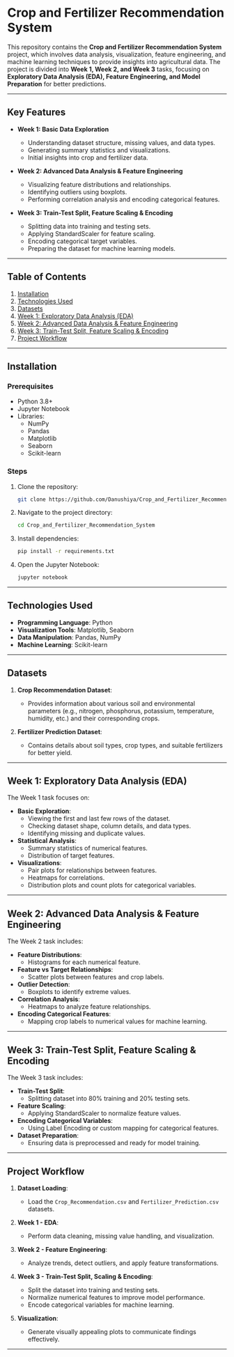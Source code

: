 # Crop and Fertilizer Recommendation System

This repository contains the **Crop and Fertilizer Recommendation System** project, which involves data analysis, visualization, feature engineering, and machine learning techniques to provide insights into agricultural data. The project is divided into **Week 1, Week 2, and Week 3** tasks, focusing on **Exploratory Data Analysis (EDA), Feature Engineering, and Model Preparation** for better predictions.

---

## Key Features

- **Week 1: Basic Data Exploration**
  - Understanding dataset structure, missing values, and data types.
  - Generating summary statistics and visualizations.
  - Initial insights into crop and fertilizer data.

- **Week 2: Advanced Data Analysis & Feature Engineering**
  - Visualizing feature distributions and relationships.
  - Identifying outliers using boxplots.
  - Performing correlation analysis and encoding categorical features.

- **Week 3: Train-Test Split, Feature Scaling & Encoding**
  - Splitting data into training and testing sets.
  - Applying StandardScaler for feature scaling.
  - Encoding categorical target variables.
  - Preparing the dataset for machine learning models.

---

## Table of Contents

1. [Installation](#installation)
2. [Technologies Used](#technologies-used)
3. [Datasets](#datasets)
4. [Week 1: Exploratory Data Analysis (EDA)](#week-1-exploratory-data-analysis-eda)
5. [Week 2: Advanced Data Analysis & Feature Engineering](#week-2-advanced-data-analysis--feature-engineering)
6. [Week 3: Train-Test Split, Feature Scaling & Encoding](#week-3-train-test-split-feature-scaling--encoding)
7. [Project Workflow](#project-workflow)

---

## Installation

### Prerequisites

- Python 3.8+
- Jupyter Notebook
- Libraries:
  - NumPy
  - Pandas
  - Matplotlib
  - Seaborn
  - Scikit-learn

### Steps

1. Clone the repository:
   ```bash
   git clone https://github.com/Danushiya/Crop_and_Fertilizer_Recommendation_System.git
   ```
2. Navigate to the project directory:
   ```bash
   cd Crop_and_Fertilizer_Recommendation_System
   ```
3. Install dependencies:
   ```bash
   pip install -r requirements.txt
   ```
4. Open the Jupyter Notebook:
   ```bash
   jupyter notebook
   ```

---

## Technologies Used

- **Programming Language**: Python
- **Visualization Tools**: Matplotlib, Seaborn
- **Data Manipulation**: Pandas, NumPy
- **Machine Learning**: Scikit-learn

---

## Datasets

1. **Crop Recommendation Dataset**:
   - Provides information about various soil and environmental parameters (e.g., nitrogen, phosphorus, potassium, temperature, humidity, etc.) and their corresponding crops.

2. **Fertilizer Prediction Dataset**:
   - Contains details about soil types, crop types, and suitable fertilizers for better yield.

---

## Week 1: Exploratory Data Analysis (EDA)

The Week 1 task focuses on:
- **Basic Exploration**:
  - Viewing the first and last few rows of the dataset.
  - Checking dataset shape, column details, and data types.
  - Identifying missing and duplicate values.
- **Statistical Analysis**:
  - Summary statistics of numerical features.
  - Distribution of target features.
- **Visualizations**:
  - Pair plots for relationships between features.
  - Heatmaps for correlations.
  - Distribution plots and count plots for categorical variables.

---

## Week 2: Advanced Data Analysis & Feature Engineering

The Week 2 task includes:
- **Feature Distributions**:
  - Histograms for each numerical feature.
- **Feature vs Target Relationships**:
  - Scatter plots between features and crop labels.
- **Outlier Detection**:
  - Boxplots to identify extreme values.
- **Correlation Analysis**:
  - Heatmaps to analyze feature relationships.
- **Encoding Categorical Features**:
  - Mapping crop labels to numerical values for machine learning.

---

## Week 3: Train-Test Split, Feature Scaling & Encoding

The Week 3 task includes:
- **Train-Test Split**:
  - Splitting dataset into 80% training and 20% testing sets.
- **Feature Scaling**:
  - Applying StandardScaler to normalize feature values.
- **Encoding Categorical Variables**:
  - Using Label Encoding or custom mapping for categorical features.
- **Dataset Preparation**:
  - Ensuring data is preprocessed and ready for model training.

---

## Project Workflow

1. **Dataset Loading**:
   - Load the `Crop_Recommendation.csv` and `Fertilizer_Prediction.csv` datasets.

2. **Week 1 - EDA**:
   - Perform data cleaning, missing value handling, and visualization.

3. **Week 2 - Feature Engineering**:
   - Analyze trends, detect outliers, and apply feature transformations.

4. **Week 3 - Train-Test Split, Scaling & Encoding**:
   - Split the dataset into training and testing sets.
   - Normalize numerical features to improve model performance.
   - Encode categorical variables for machine learning.

5. **Visualization**:
   - Generate visually appealing plots to communicate findings effectively.

---

